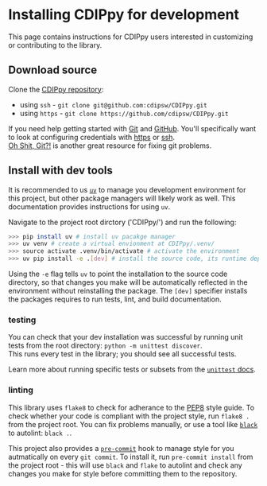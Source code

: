 # Installing CDIPpy for development 
This page contains instructions for CDIPpy users interested in customizing or contributing to the library.

## Download source
Clone the [CDIPpy repository](https://github.com/cdipsw/CDIPpy):  

* using `ssh` - `git clone git@github.com:cdipsw/CDIPpy.git`
* using `https` - `git clone https://github.com/cdipsw/CDIPpy.git`

If you need help getting started with [Git](https://git-scm.com/doc) and [GitHub](https://docs.github.com/en/enterprise-cloud@latest/get-started).
You'll specifically want to look at configuring credentials with [https](https://git-scm.com/docs/gitcredentials) or [ssh](https://docs.github.com/en/authentication/connecting-to-github-with-ssh).  
[Oh Shit, Git?!](https://ohshitgit.com/) is another great resource for fixing git problems.

## Install with dev tools
It is recommended to us [`uv`](https://docs.astral.sh/uv/) to manage you development environment for this project, but other package managers will likely work as well. This documentation provides instructions for using `uv`.

Navigate to the project root dirctory ('CDIPpy/') and run the following:
``` bash
>>> pip install uv # install uv pacakge manager
>>> uv venv # create a virtual envionment at CDIPpy/.venv/
>>> source activate .venv/bin/activate # activate the environment
>>> uv pip install -e .[dev] # install the source code, its runtime dependencies, and its dev. dependencies.
```
Using the `-e` flag tells `uv` to point the installation to the source code directory, so that changes you make will be automatically reflected in the environment without reinstalling the package. The `[dev]` specifier installs the packages requires to run tests, lint, and build documentation.

### testing
You can check that your dev installation was successful by running unit tests from the root directory: `python -m unittest discover`.  
This runs every test in the library; you should see all successful tests.  

Learn more about running specific tests or subsets from the [`unittest` docs](https://docs.python.org/3/library/unittest.html).

### linting
This library uses `flake8` to check for adherance to the [PEP8](https://peps.python.org/pep-0008/) style guide. To check whether your code is compliant with the project style, run `flake8 .` from the project root.  You can fix problems manually, or use a tool like [`black`](https://black.readthedocs.io/en/stable/) to autolint: `black .`.  

This project also provides a [`pre-commit`](https://pre-commit.com/) hook to manage style for you autmatically on every `git commit`. To install it, run `pre-commit install` from the project root - this will use `black` and `flake` to autolint and check any changes you make for style before committing them to the repository.
